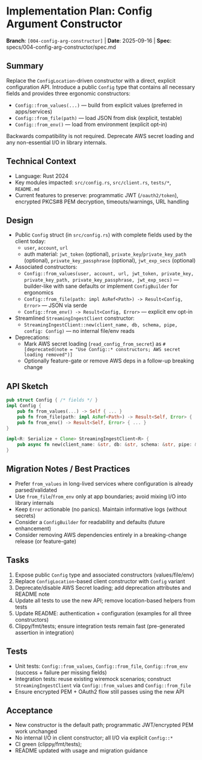 # Implementation Plan: Config Argument Constructor

**Branch**: `[004-config-arg-constructor]` | **Date**: 2025-09-16 | **Spec**: specs/004-config-arg-constructor/spec.md

## Summary
Replace the `ConfigLocation`-driven constructor with a direct, explicit configuration API. Introduce a public `Config` type that contains all necessary fields and provides three ergonomic constructors:
- `Config::from_values(...)` — build from explicit values (preferred in apps/services)
- `Config::from_file(path)` — load JSON from disk (explicit, testable)
- `Config::from_env()` — load from environment (explicit opt-in)

Backwards compatibility is not required. Deprecate AWS secret loading and any non-essential I/O in library internals.

## Technical Context
- Language: Rust 2024
- Key modules impacted: `src/config.rs`, `src/client.rs`, `tests/*`, `README.md`
- Current features to preserve: programmatic JWT (`/oauth2/token`), encrypted PKCS#8 PEM decryption, timeouts/warnings, URL handling

## Design
- Public `Config` struct (in `src/config.rs`) with complete fields used by the client today:
  - `user`, `account`, `url`
  - auth material: `jwt_token` (optional), `private_key`/`private_key_path` (optional), `private_key_passphrase` (optional), `jwt_exp_secs` (optional)
- Associated constructors:
  - `Config::from_values(user, account, url, jwt_token, private_key, private_key_path, private_key_passphrase, jwt_exp_secs)` — builder-like with sane defaults or implement `ConfigBuilder` for ergonomics
  - `Config::from_file(path: impl AsRef<Path>) -> Result<Config, Error>` — JSON via serde
  - `Config::from_env() -> Result<Config, Error>` — explicit env opt-in
- Streamlined `StreamingIngestClient` constructor:
  - `StreamingIngestClient::new(client_name, db, schema, pipe, config: Config)` — no internal file/env reads
- Deprecations:
  - Mark AWS secret loading (`read_config_from_secret`) as `#[deprecated(note = "Use Config::* constructors; AWS secret loading removed")]`
  - Optionally feature-gate or remove AWS deps in a follow-up breaking change

## API Sketch
```rust
pub struct Config { /* fields */ }
impl Config {
    pub fn from_values(...) -> Self { ... }
    pub fn from_file(path: impl AsRef<Path>) -> Result<Self, Error> { ... }
    pub fn from_env() -> Result<Self, Error> { ... }
}

impl<R: Serialize + Clone> StreamingIngestClient<R> {
    pub async fn new(client_name: &str, db: &str, schema: &str, pipe: &str, config: Config) -> Result<Self, Error> { ... }
}
```

## Migration Notes / Best Practices
- Prefer `from_values` in long-lived services where configuration is already parsed/validated
- Use `from_file`/`from_env` only at app boundaries; avoid mixing I/O into library internals
- Keep `Error` actionable (no panics). Maintain informative logs (without secrets)
- Consider a `ConfigBuilder` for readability and defaults (future enhancement)
- Consider removing AWS dependencies entirely in a breaking-change release (or feature-gate)

## Tasks
1) Expose public `Config` type and associated constructors (values/file/env)
2) Replace `ConfigLocation`-based client constructor with `Config` variant
3) Deprecate/disable AWS Secret loading; add deprecation attributes and README note
4) Update all tests to use the new API; remove location-based helpers from tests
5) Update README: authentication + configuration (examples for all three constructors)
6) Clippy/fmt/tests; ensure integration tests remain fast (pre-generated assertion in integration)

## Tests
- Unit tests: `Config::from_values`, `Config::from_file`, `Config::from_env` (success + failure per missing fields)
- Integration tests: reuse existing wiremock scenarios; construct `StreamingIngestClient` via `Config::from_values` and `Config::from_file`
- Ensure encrypted PEM + OAuth2 flow still passes using the new API

## Acceptance
- New constructor is the default path; programmatic JWT/encrypted PEM work unchanged
- No internal I/O in client constructor; all I/O via explicit `Config::*`
- CI green (clippy/fmt/tests);
- README updated with usage and migration guidance

